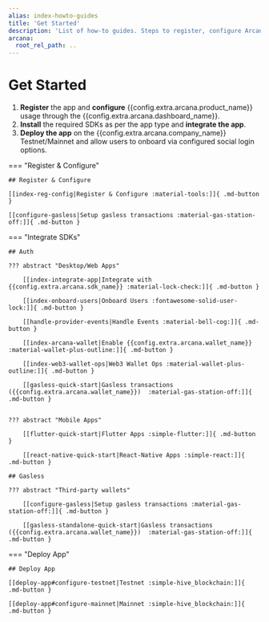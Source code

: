 ```yaml
---
alias: index-howto-guides
title: 'Get Started'
description: 'List of how-to guides. Steps to register, configure Arcana Auth usage with the dashboard, integrate app, onboard users, perform Web3 wallet ops and sign blockchain transactions.'
arcana:
  root_rel_path: ..
---
```


# Get Started

1. **Register** the app and **configure** {{config.extra.arcana.product_name}} usage through the {{config.extra.arcana.dashboard_name}}.
2. **Install** the required SDKs as per the app type and **integrate the app**.
3. **Deploy the app** on the {{config.extra.arcana.company_name}} Testnet/Mainnet and allow users to onboard via configured social login options.

=== "Register & Configure"

    ## Register & Configure

    [[index-reg-config|Register & Configure :material-tools:]]{ .md-button }

    [[configure-gasless|Setup gasless transactions :material-gas-station-off:]]{ .md-button }

=== "Integrate SDKs"

    ## Auth

    ??? abstract "Desktop/Web Apps"

        [[index-integrate-app|Integrate with {{config.extra.arcana.sdk_name}} :material-lock-check:]]{ .md-button }

        [[index-onboard-users|Onboard Users :fontawesome-solid-user-lock:]]{ .md-button }

        [[handle-provider-events|Handle Events :material-bell-cog:]]{ .md-button }

        [[index-arcana-wallet|Enable {{config.extra.arcana.wallet_name}} :material-wallet-plus-outline:]]{ .md-button }

        [[index-web3-wallet-ops|Web3 Wallet Ops :material-wallet-plus-outline:]]{ .md-button }

        [[gasless-quick-start|Gasless transactions ({{config.extra.arcana.wallet_name}})  :material-gas-station-off:]]{ .md-button }


    ??? abstract "Mobile Apps"

        [[flutter-quick-start|Flutter Apps :simple-flutter:]]{ .md-button }

        [[react-native-quick-start|React-Native Apps :simple-react:]]{ .md-button }

    ## Gasless

    ??? abstract "Third-party wallets"

        [[configure-gasless|Setup gasless transactions :material-gas-station-off:]]{ .md-button }

        [[gasless-standalone-quick-start|Gasless transactions ({{config.extra.arcana.wallet_name}})  :material-gas-station-off:]]{ .md-button }

=== "Deploy App"

    ## Deploy App

    [[deploy-app#configure-testnet|Testnet :simple-hive_blockchain:]]{ .md-button }

    [[deploy-app#configure-mainnet|Mainnet :simple-hive_blockchain:]]{ .md-button }